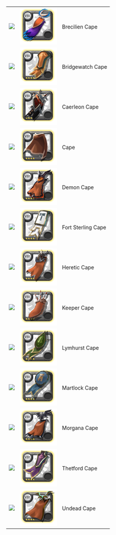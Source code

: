 ||||
|---|---|---|
| ![](https://render.albiononline.com/v1/item/T8_CAPEITEM_FW_BRECILIEN@4.png) | ![](../../img/ava/T8_CAPEITEM_FW_BRECILIEN@4) | Brecilien Cape |
| ![](https://render.albiononline.com/v1/item/T8_CAPEITEM_FW_BRIDGEWATCH@4.png) | ![](../../img/ava/T8_CAPEITEM_FW_BRIDGEWATCH@4) | Bridgewatch Cape |
| ![](https://render.albiononline.com/v1/item/T8_CAPEITEM_FW_CAERLEON@4.png) | ![](../../img/ava/T8_CAPEITEM_FW_CAERLEON@4) | Caerleon Cape |
| ![](https://render.albiononline.com/v1/item/T8_CAPE@4.png) | ![](../../img/ava/T8_CAPE@4) | Cape |
| ![](https://render.albiononline.com/v1/item/T8_CAPEITEM_DEMON@4.png) | ![](../../img/ava/T8_CAPEITEM_DEMON@4) | Demon Cape |
| ![](https://render.albiononline.com/v1/item/T8_CAPEITEM_FW_FORTSTERLING@4.png) | ![](../../img/ava/T8_CAPEITEM_FW_FORTSTERLING@4) | Fort Sterling Cape |
| ![](https://render.albiononline.com/v1/item/T8_CAPEITEM_HERETIC@4.png) | ![](../../img/ava/T8_CAPEITEM_HERETIC@4) | Heretic Cape |
| ![](https://render.albiononline.com/v1/item/T8_CAPEITEM_KEEPER@4.png) | ![](../../img/ava/T8_CAPEITEM_KEEPER@4) | Keeper Cape |
| ![](https://render.albiononline.com/v1/item/T8_CAPEITEM_FW_LYMHURST@4.png) | ![](../../img/ava/T8_CAPEITEM_FW_LYMHURST@4) | Lymhurst Cape |
| ![](https://render.albiononline.com/v1/item/T8_CAPEITEM_FW_MARTLOCK@4.png) | ![](../../img/ava/T8_CAPEITEM_FW_MARTLOCK@4) | Martlock Cape |
| ![](https://render.albiononline.com/v1/item/T8_CAPEITEM_MORGANA@4.png) | ![](../../img/ava/T8_CAPEITEM_MORGANA@4) | Morgana Cape |
| ![](https://render.albiononline.com/v1/item/T8_CAPEITEM_FW_THETFORD@4.png) | ![](../../img/ava/T8_CAPEITEM_FW_THETFORD@4) | Thetford Cape |
| ![](https://render.albiononline.com/v1/item/T8_CAPEITEM_UNDEAD@4.png) |![](../../img/ava/T8_CAPEITEM_UNDEAD@4) | Undead Cape |
